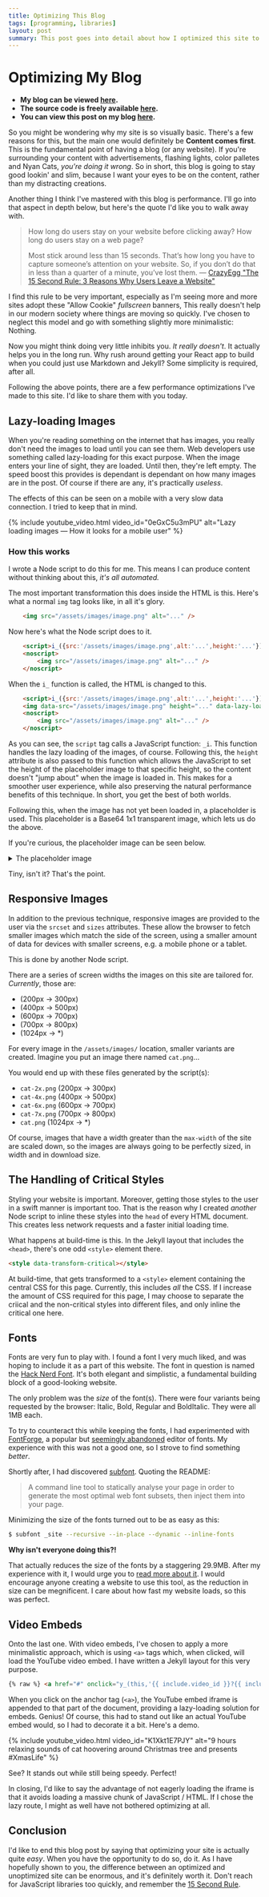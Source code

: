 ```yaml
---
title: Optimizing This Blog
tags: [programming, libraries]
layout: post
summary: This post goes into detail about how I optimized this site to be as fast as it can be.
---
```


# Optimizing My Blog

- **My blog can be viewed [here](https://resynth1943.github.io/).**
- **The source code is freely available [here](https://github.com/resynth1943/resynth1943.github.io/).**
- **You can view this post on my blog [here](https://resynth1943.github.io/2020/01/11/optimizing-this-blog).**

So you might be wondering why my site is so visually basic. There's a few reasons for this, but the main one would definitely be **Content comes first**. This is the fundamental point of having a blog (or any website). If you're surrounding your content with advertisements, flashing lights, color palletes and Nyan Cats, *you're doing it wrong*. So in short, this blog is going to stay good lookin' and slim, because I want your eyes to be on the content, rather than my distracting creations.

Another thing I think I've mastered with this blog is performance. I'll go into that aspect in depth below, but here's the quote I'd like you to walk away with.

> How long do users stay on your website before clicking away? How long do users stay on a web page?
>
> Most stick around less than 15 seconds. That’s how long you have to capture someone’s attention on your website. So, if you don’t do that in less than a quarter of a minute, you’ve lost them.
> — [CrazyEgg "The 15 Second Rule: 3 Reasons Why Users Leave a Website"][15-second-rule]

I find this rule to be very important, especially as I'm seeing more and more sites adopt these "Allow Cookie" *fullscreen* banners, This really doesn't help in our modern society where things are moving so quickly. I've chosen to neglect this model and go with something slightly more minimalistic: Nothing.

Now you might think doing very little inhibits you. *It really doesn't*. It actually helps you in the long run. Why rush around getting your React app to build when you could just use Markdown and Jekyll? Some simplicity is required, after all.

Following the above points, there are a few performance optimizations I've made to this site. I'd like to share them with you today.

## Lazy-loading Images

When you're reading something on the internet that has images, you really don't need the images to load until you can see them. Web developers use something called lazy-loading for this exact purpose. When the image enters your line of sight, they are loaded. Until then, they're left empty. The speed boost this provides is dependant is dependant on how many images are in the post. Of course if there are any, it's practically *useless*.

The effects of this can be seen on a mobile with a very slow data connection. I tried to keep that in mind.

{% include youtube_video.html video_id="0eGxC5u3mPU" alt="Lazy loading images — How it looks for a mobile user" %}

### How this works

I wrote a Node script to do this for me. This means I can produce content without thinking about this, *it's all automated.*

The most important transformation this does inside the HTML is this. Here's what a normal `img` tag looks like, in all it's glory.

```html
    <img src="/assets/images/image.png" alt="..." />
```

Now here's what the Node script does to it.

```html
    <script>i_({src:'/assets/images/image.png',alt:'...',height:'...'})</script>
    <noscript>
        <img src="/assets/images/image.png" alt="..." />
    </noscript>
```

When the `i_` function is called, the HTML is changed to this.

```html
    <script>i_({src:'/assets/images/image.png',alt:'...',height:'...'})</script>
    <img data-src="/assets/images/image.png" height="..." data-lazy-loading src="{Base64 placeholder image data url}">
    <noscript>
        <img src="/assets/images/image.png" alt="..." />
    </noscript>
```

As you can see, the `script` tag calls a JavaScript function: `_i`. This function handles the lazy loading of the images, of course. Following this, the `height` attribute is also passed to this function which allows the JavaScript to set the height of the placeholder image to that specific height, so the content doesn't "jump about" when the image is loaded in. This makes for a smoother user experience, while also preserving the natural performance benefits of this technique. In short, you get the best of both worlds.

Following this, when the image has not yet been loaded in, a placeholder is used. This placeholder is a Base64 1x1 transparent image, which lets us do the above.

If you're curious, the placeholder image can be seen below.

<details>
    <summary>The placeholder image</summary>
    <code>data:image/png;base64,iVBORw0KGgoAAAANSUhEUgAAAAEAAAABCAQAAAC1HAwCAAAAC0lEQVR42mNkYAAAAAYAAjCB0C8AAAAASUVORK5CYII=</code>
</details>

Tiny, isn't it? That's the point.

## Responsive Images

In addition to the previous technique, responsive images are provided to the user via the `srcset` and `sizes` attributes. These allow the browser to fetch smaller images which match the side of the screen, using a smaller amount of data for devices with smaller screens, e.g. a mobile phone or a tablet.

This is done by another Node script.

There are a series of screen widths the images on this site are tailored for. *Currently*, those are:

- (200px → 300px)
- (400px → 500px)
- (600px → 700px)
- (700px → 800px)
- (1024px → *)

 For every image in the `/assets/images/` location, smaller variants are created. Imagine you put an image there named `cat.png`...

You would end up with these files generated by the script(s):

- `cat-2x.png` (200px → 300px)
- `cat-4x.png` (400px → 500px)
- `cat-6x.png` (600px → 700px)
- `cat-7x.png` (700px → 800px)
- `cat.png` (1024px → *)

Of course, images that have a width greater than the `max-width` of the site are scaled down, so the images are always going to be perfectly sized, in width and in download size.

## The Handling of Critical Styles

Styling your website is important. Moreover, getting those styles to the user in a swift manner is important too. That is the reason why I created *another* Node script to inline these styles into the `head` of every HTML document. This creates less network requests and a faster initial loading time.

What happens at build-time is this. In the Jekyll layout that includes the `<head>`, there's one odd `<style>` element there.

```html
<style data-transform-critical></style>
```

At build-time, that gets transformed to a `<style>` element containing the central CSS for this page. Currently, this includes *all* the CSS. If I increase the amount of CSS required for this page, I may choose to separate the criical and the non-critical styles into different files, and only inline the critical one here.

## Fonts

Fonts are very fun to play with. I found a font I very much liked, and was hoping to include it as a part of this website. The font in question is named the [Hack Nerd Font][hack-nerd-font]. It's both elegant and simplistic, a fundamental building block of a good-looking website.

The only problem was the *size* of the font(s). There were four variants being requested by the browser: Italic, Bold, Regular and BoldItalic. They were all 1MB each. 

To try to counteract this while keeping the fonts, I had experimented with [FontForge](fontforge), a popular but [seemingly abandoned][fontforge] editor of fonts. My experience with this was not a good one, so I strove to find something *better*.

Shortly after, I had discovered [subfont]. Quoting the README:

> A command line tool to statically analyse your page in order to generate the most optimal web font subsets, then inject them into your page.

Minimizing the size of the fonts turned out to be as easy as this:

```sh
$ subfont _site --recursive --in-place --dynamic --inline-fonts
```

**Why isn't everyone doing this?!**

That actually reduces the size of the fonts by a staggering 29.9MB. After my experience with it, I would urge you to [read more about it][web-fonts-performance]. I would encourage anyone creating a website to use this tool, as the reduction in size can be megnificent. I care about how fast my website loads, so this was perfect.

## Video Embeds

Onto the last one. With video embeds, I've chosen to apply a more minimalistic approach, which is using `<a>` tags which, when clicked, will load the YouTube video embed. I have written a Jekyll layout for this very purpose.

```html
{% raw %} <a href="#" onclick="y_(this,'{{ include.video_id }}?{{ include.query }}')" aria-label="YouTube Video" class="yt-vid-link">YouTube: {{ include.alt }}</a> {% endraw %}
```

When you click on the anchor tag (`<a>`), the YouTube embed iframe is appended to that part of the document, providing a lazy-loading solution for embeds. Genius! Of course, this had to stand out like an actual YouTube embed would, so I had to decorate it a bit. Here's a demo.

{% include youtube_video.html video_id="K1Xkt1E7PJY" alt="9 hours relaxing sounds of cat hoovering around Christmas tree and presents #XmasLife" %}

See? It stands out while still being speedy. Perfect!

In closing, I'd like to say the advantage of not eagerly loading the iframe is that it avoids loading a massive chunk of JavaScript / HTML. If I chose the lazy route, I might as well have not bothered optimizing at all.

## Conclusion

I'd like to end this blog post by saying that optimizing your site is actually quite *easy*. When you have the opportunity to do so, do it. As I have hopefully shown to you, the difference between an optimized and unoptimized site can be enormous, and it's definitely worth it. Don't reach for JavaScript libraries too quickly, and remember the [15 Second Rule][15-second-rule].

[fontforge]: https://github.com/fontforge/fontforge/issues/2483#issuecomment-230650946
[subfont]: https://www.npmjs.com/package/subfont
[15-second-rule]: https://www.crazyegg.com/blog/why-users-leave-a-website/
[web-fonts-performance]: https://slides.com/munter/high-performance-web-fonts-3#/
[fontforge]: https://fontforge.org/en-US/
[hack-nerd-font]: https://github.com/ryanoasis/nerd-fonts/tree/master/patched-fonts/Hack